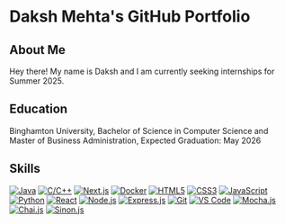 # Daksh Mehta's GitHub Portfolio

## About Me

Hey there! My name is Daksh and I am currently seeking internships for Summer 2025. 

## Education

Binghamton University, Bachelor of Science in Computer Science and Master of Business Administration, Expected Graduation: May 2026

## Skills

[![Java](https://img.shields.io/badge/Java-007396?logo=java&logoColor=white)](https://www.oracle.com/java/)
[![C/C++](https://img.shields.io/badge/C%2FC%2B%2B-00599C?logo=c%2B%2B&logoColor=white)](https://isocpp.org/)
[![Next.js](https://img.shields.io/badge/Next.js-000000?logo=next.js&logoColor=white)](https://nextjs.org/)
[![Docker](https://img.shields.io/badge/Docker-2496ED?logo=docker&logoColor=white)](https://www.docker.com/)
[![HTML5](https://img.shields.io/badge/HTML5-E34F26?logo=html5&logoColor=white)](https://developer.mozilla.org/en-US/docs/Web/HTML)
[![CSS3](https://img.shields.io/badge/CSS3-1572B6?logo=css3&logoColor=white)](https://developer.mozilla.org/en-US/docs/Web/CSS)
[![JavaScript](https://img.shields.io/badge/JavaScript-F7DF1E?logo=javascript&logoColor=black)](https://developer.mozilla.org/en-US/docs/Web/JavaScript)
[![Python](https://img.shields.io/badge/Python-3776AB?logo=python&logoColor=white)](https://www.python.org/)
[![React](https://img.shields.io/badge/React-61DAFB?logo=react&logoColor=black)](https://reactjs.org/)
[![Node.js](https://img.shields.io/badge/Node.js-43853D?logo=node.js&logoColor=white)](https://nodejs.org/)
[![Express.js](https://img.shields.io/badge/Express.js-000000?logo=express&logoColor=white)](https://expressjs.com/)
[![Git](https://img.shields.io/badge/Git-F05032?logo=git&logoColor=white)](https://git-scm.com/)
[![VS Code](https://img.shields.io/badge/VS_Code-007ACC?logo=visual-studio-code&logoColor=white)](https://code.visualstudio.com/)
[![Mocha.js](https://img.shields.io/badge/Mocha.js-8D6748?logo=mocha&logoColor=white)](https://mochajs.org/)
[![Chai.js](https://img.shields.io/badge/Chai.js-A30701?logo=chai&logoColor=white)](https://www.chaijs.com/)
[![Sinon.js](https://img.shields.io/badge/Sinon.js-220078?logo=sinon.js&logoColor=white)](https://sinonjs.org/)

